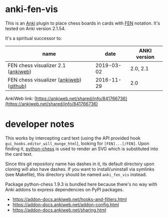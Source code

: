 # anki-fen-vis

This is an [Anki](https://apps.ankiweb.net/) plugin to place chess boards in cards with [FEN](https://en.wikipedia.org/wiki/Forsyth%E2%80%93Edwards_Notation) notation. It's tested on Anki version 2.1.54.

It's a spiritual successor to:

| name                                                         | date       | ANKI version |
| ------------------------------------------------------------ | ---------- | ------------ |
| FEN chess visualizer 2.1 ([ankiweb](https://ankiweb.net/shared/info/807548099)) | 2019-03-02 | 2.0, 2.1     |
| FEN chess visualizer ([ankiweb](https://ankiweb.net/shared/info/2923601993)) ([github](https://ospalh.github.io/anki-addons/FEN_visualizer.html)) | 2016-11-29 | 2.0          |

AnkiWeb link: [https://ankiweb.net/shared/info/841766736](https://ankiweb.net/shared/info/841766736)

# developer notes

This works by intercepting card text (using the API provided hook `gui_hooks.editor_will_munge_html`), looking for `[FEN]...[/FEN]`. Upon finding it, [python-chess](https://pypi.org/project/chess/) is used to render an SVG which is substituted into the card text.

Since this git repository name has dashes in it, its default directory upon cloning will also have dashes. If you want to install/uninstall via symlinks (see Makefile), this directory should be named `anki_fen_vis` instead.

Package python-chess 1.9.3 is bundled here because there's no way with Anki addons to express dependencies on PyPI packages.

* https://addon-docs.ankiweb.net/hooks-and-filters.html
* https://addon-docs.ankiweb.net/addon-config.html
* https://addon-docs.ankiweb.net/sharing.html
